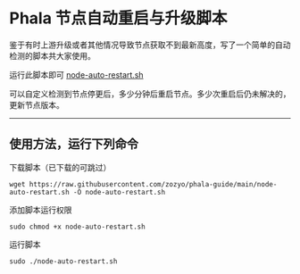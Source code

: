 # Phala 节点自动重启与升级脚本

鉴于有时上游升级或者其他情况导致节点获取不到最新高度，写了一个简单的自动检测的脚本共大家使用。

运行此脚本即可 [node-auto-restart.sh](./node-auto-restart.sh)

可以自定义检测到节点停更后，多少分钟后重启节点。多少次重启后仍未解决的，更新节点版本。

---

## 使用方法，运行下列命令

下载脚本（已下载的可跳过）

```
wget https://raw.githubusercontent.com/zozyo/phala-guide/main/node-auto-restart.sh -O node-auto-restart.sh
```

添加脚本运行权限
```
sudo chmod +x node-auto-restart.sh
```

运行脚本
```
sudo ./node-auto-restart.sh
```
